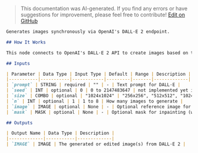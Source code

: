 > This documentation was AI-generated. If you find any errors or have suggestions for improvement, please feel free to contribute! [Edit on GitHub](https://github.com/Comfy-Org/embedded-docs/blob/main/comfyui_embedded_docs/docs/OpenAIDalle2/en.md)

```markdown
Generates images synchronously via OpenAI's DALL·E 2 endpoint.

## How It Works

This node connects to OpenAI's DALL·E 2 API to create images based on text descriptions. When you provide a text prompt, the node sends it to OpenAI's servers which generate corresponding images and return them to ComfyUI. The node can operate in two modes: standard image generation using just a text prompt, or image editing mode when both an image and mask are provided. In editing mode, it uses the mask to determine which parts of the original image should be modified while keeping other areas unchanged.

## Inputs

| Parameter | Data Type | Input Type | Default | Range | Description |
|-----------|-----------|------------|---------|-------|-------------|
| `prompt` | STRING | required | "" | - | Text prompt for DALL·E |
| `seed` | INT | optional | 0 | 0 to 2147483647 | not implemented yet in backend |
| `size` | COMBO | optional | "1024x1024" | "256x256", "512x512", "1024x1024" | Image size |
| `n` | INT | optional | 1 | 1 to 8 | How many images to generate |
| `image` | IMAGE | optional | None | - | Optional reference image for image editing. |
| `mask` | MASK | optional | None | - | Optional mask for inpainting (white areas will be replaced) |

## Outputs

| Output Name | Data Type | Description |
|-------------|-----------|-------------|
| `IMAGE` | IMAGE | The generated or edited image(s) from DALL·E 2 |
```
